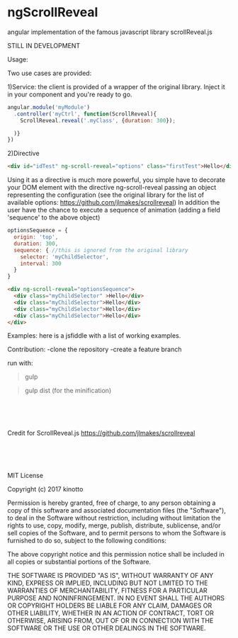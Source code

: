 # ngScrollReveal
angular implementation of the famous javascript library scrollReveal.js

STILL IN DEVELOPMENT


Usage:

Two use cases are provided:

1)Service:
the client is provided of a wrapper of the original library. Inject it in your component and you're ready
to go.

```javascript
angular.module('myModule')
  .controller('myCtrl', function(ScrollReveal){
    ScrollReveal.reveal('.myClass', {duration: 300});

  )}
})
```

2)Directive

```html
<div id="idTest" ng-scroll-reveal="options" class="firstTest">Hello</div>
```

Using it as a directive is much more powerful, you simple have to decorate your DOM element with
the directive ng-scroll-reveal passing an object representing the configuration (see the original library for the list of available options: https://github.com/jlmakes/scrollreveal)
In addition the user have the chance to  execute a sequence of animation (adding a field 'sequence' to the above object)

```javascript
optionsSequence = {
  origin: 'top',
  duration: 300,
  sequence: { //this is ignored from the original library
    selector: 'myChildSelector',
    interval: 300
  }
}
```

```html
<div ng-scroll-reveal="optionsSequence">
  <div class="myChildSelector" >Hello</div>
  <div class="myChildSelector">Hello</div>
  <div class="myChildSelector">Hello</div>
  <div class="myChildSelector">Hello</div>
</div>
```


Examples:
here is a jsfiddle with a list of working examples.


Contribution:
-clone the repository
-create a feature branch

run with:

> gulp

> gulp dist (for the minification)



<br/><br/><br/>

Credit for ScrollReveal.js https://github.com/jlmakes/scrollreveal


<br/><br/><br/>



MIT License

Copyright (c) 2017 kinotto

Permission is hereby granted, free of charge, to any person obtaining a copy
of this software and associated documentation files (the "Software"), to deal
in the Software without restriction, including without limitation the rights
to use, copy, modify, merge, publish, distribute, sublicense, and/or sell
copies of the Software, and to permit persons to whom the Software is
furnished to do so, subject to the following conditions:

The above copyright notice and this permission notice shall be included in all
copies or substantial portions of the Software.

THE SOFTWARE IS PROVIDED "AS IS", WITHOUT WARRANTY OF ANY KIND, EXPRESS OR
IMPLIED, INCLUDING BUT NOT LIMITED TO THE WARRANTIES OF MERCHANTABILITY,
FITNESS FOR A PARTICULAR PURPOSE AND NONINFRINGEMENT. IN NO EVENT SHALL THE
AUTHORS OR COPYRIGHT HOLDERS BE LIABLE FOR ANY CLAIM, DAMAGES OR OTHER
LIABILITY, WHETHER IN AN ACTION OF CONTRACT, TORT OR OTHERWISE, ARISING FROM,
OUT OF OR IN CONNECTION WITH THE SOFTWARE OR THE USE OR OTHER DEALINGS IN THE
SOFTWARE.
